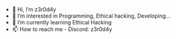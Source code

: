 - 👋 Hi, I’m z3r0d4y
- 👀 I’m interested in Programming, Ethical hacking, Developing...
- 🌱 I’m currently learning Ethical Hacking
- 📫 How to reach me - Discord: z3r0d4y
